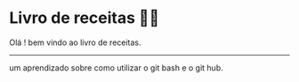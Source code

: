 
# Livro de receitas :man_cook:

Olá ! bem vindo ao livro de receitas.

---
um aprendizado sobre como utilizar o git bash e o git hub.